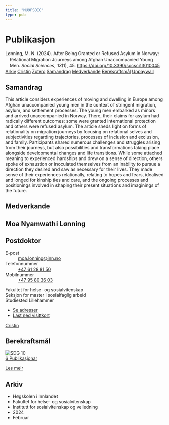 ```yaml
---
title: "MU9PSDIC"
type: pub
---
```

<h1>Publikasjon</h1>
<article id="csl-bib-container-MU9PSDIC" class="csl-bib-container">
  <div class="csl-bib-body" style="line-height: 1.35; padding-left: 1em; text-indent:-1em;">
  <div class="csl-entry">L&#xF8;nning, M. N. (2024). After Being Granted or Refused Asylum in Norway: Relational Migration Journeys among Afghan Unaccompanied Young Men. <i>Social Sciences</i>, <i>13</i>(1), 45. <a href="https://doi.org/10.3390/socsci13010045">https://doi.org/10.3390/socsci13010045</a></div>
</div>
  <div class="csl-bib-buttons">
    <a href="#taxonomy-article-MU9PSDIC" class="csl-bib-button">Arkiv</a>
    <a href="https://app.cristin.no/results/show.jsf?id=2242814" alt="Cristin URL" class="csl-bib-button">Cristin</a>
    <a href="http://zotero.org/groups/5402882/items/MU9PSDIC" alt="Zotero URL" class="csl-bib-button">Zotero</a>
    <a href="#abstract-article-MU9PSDIC" class="csl-bib-button">Samandrag</a>
    <a href="#contributors-article-MU9PSDIC" class="csl-bib-button">Medverkande</a>
    <a href="#sdg-article-MU9PSDIC" class="csl-bib-button">Berekraftsmål</a>
    <a href="https://www.mdpi.com/2076-0760/13/1/45/pdf?version=1704879098" class="csl-bib-button">Unpaywall</a>
  </div>
  <div id="csl-bib-meta-container-MU9PSDIC"></div>
</article>
<div id="csl-bib-meta-MU9PSDIC" class="csl-bib-meta">
  <article id="abstract-article-MU9PSDIC" class="abstract-article">
    <h1>Samandrag</h1>
    This article considers experiences of moving and dwelling in Europe among Afghan unaccompanied young men in the context of stringent migration, asylum, and settlement processes. The young men embarked as minors and arrived unaccompanied in Norway. There, their claims for asylum had radically different outcomes: some were granted international protection and others were refused asylum. The article sheds light on forms of relationality on migration journeys by focusing on relational selves and subjectivities regarding trajectories, processes of inclusion and exclusion, and family. Participants shared numerous challenges and struggles arising from their journeys, but also possibilities and transformations taking place alongside developmental changes and life transitions. While some attached meaning to experienced hardships and drew on a sense of direction, others spoke of exhaustion or inoculated themselves from an inability to pursue a direction they desired and saw as necessary for their lives. They made sense of their experiences relationally, relating to hopes and fears, idealised and longed for kinship ties and care, and the ongoing processes and positionings involved in shaping their present situations and imaginings of the future.
  </article>
  <article id="contributors-article-MU9PSDIC" class="contributors-article">
    <h1>Medverkande</h1>
    <div class="personas"> <div class="vrtx-hinn-person-card"> <div class="photo"> <i class="lar la-user-circle missing-person"></i> </div> <div class="info"> <hgroup><h1>Moa Nyamwathi Lønning</h1> <h2>Postdoktor</h2> </hgroup><dl> <dt>E-post</dt> <dd> <a href="mailto:moa.lonning@inn.no">moa.lonning@inn.no</a> </dd> <dt>Telefonnummer</dt> <dd><a href="tel:+4761288150"> +47 61 28 81 50 </a></dd> <dt>Mobilnummer</dt> <dd><a href="tel:+4795803603"> +47 95 80 36 03 </a></dd> </dl> <p> Fakultet for helse- og sosialvitenskap<br> Seksjon for master i sosialfaglig arbeid<br> Studiested Lillehammer </p> <ul class="vrtx-hinn-links"> <li><a href="https://www.inn.no/finn-en-ansatt/moa-lonning.html#vrtx-hinn-addresses">Se adresser</a></li> <li><a href="https://www.inn.no/finn-en-ansatt/moa-lonning.html?vrtx=vcf">Last ned visittkort</a></li> </ul> </div> </div> <a href="https://app.cristin.no/persons/show.jsf?id=526986" alt="Cristin URL" class="personas-cristin">Cristin</a> </div>
  </article>
  <article id="sdg-article-MU9PSDIC" class="sdg-article">
    <h1>Berekraftsmål</h1>
    <div class="sdg-container"><div id="sdg10" class="sdg"> <img src="{{< params subfolder >}}images/sdg/sdg10_no.png" class="image" alt="SDG 10"> <div class="sdg-overlay"> <a href="{{< params subfolder >}}no/archive/?sdg=10#archive" class="sdg-publication-count"><span>6</span> Publikasjonar</a> <p><a href="NA" class="sdg-read-more">Les meir</a></p> </div> </div></div>
  </article>
  <article id="taxonomy-article-MU9PSDIC" class="taxonomy-article">
    <h1>Arkiv</h1>
    <ul>
      <li>Høgskolen i Innlandet</li>
      <li>Fakultet for helse- og sosialvitenskap</li>
      <li>Institutt for sosialvitenskap og veiledning</li>
      <li>2024</li>
      <li>Februar</li>
    </ul>
  </article>
</div>
